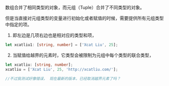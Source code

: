 数组合并了相同类型的对象，而元组（Tuple）合并了不同类型的对象。

但是当直接对元组类型的变量进行初始化或者赋值的时候，需要提供所有元组类型中指定的项。
1. 即左边是几项右边也是相对应的类型和项， 
```typescript
let xcatliu1: [string, number] = ['Xcat Liu', 25];
```

2. 当赋值给越界的元素时，它类型会被限制为元组中每个类型的联合类型，
```typescript
let xcatliu: [string, number];
xcatliu = ['Xcat Liu', 25, 'http://xcatliu.com/'];

//不过我测试好像错误， 现在最新的版本，已经取消越界元素了吗？
```